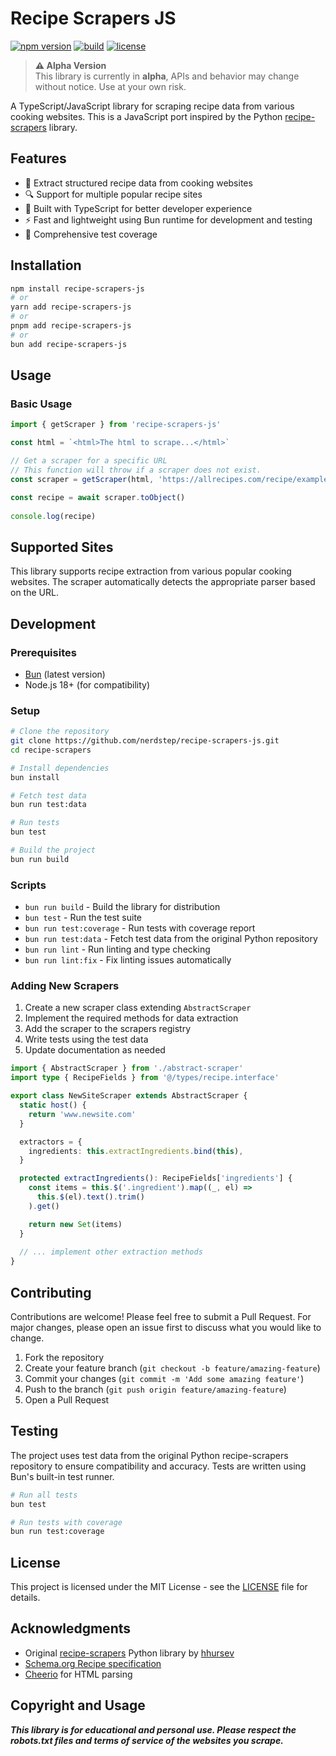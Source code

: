# Recipe Scrapers JS

[![npm version](https://img.shields.io/npm/v/recipe-scrapers-js.svg?style=flat-square)](https://www.npmjs.com/package/recipe-scrapers-js)
[![build](https://img.shields.io/github/actions/workflow/status/nerdstep/recipe-scrapers-js/ci.yml?branch=main&style=flat-square)](https://github.com/nerdstep/recipe-scrapers-js/actions)
[![license](https://img.shields.io/npm/l/recipe-scrapers-js.svg?style=flat-square)](LICENSE)

> **⚠️ Alpha Version**  
> This library is currently in **alpha**, APIs and behavior may change without notice. Use at your own risk.

A TypeScript/JavaScript library for scraping recipe data from various cooking websites. This is a JavaScript port inspired by the Python [recipe-scrapers](https://github.com/hhursev/recipe-scrapers) library.

## Features

- 🍳 Extract structured recipe data from cooking websites
- 🔍 Support for multiple popular recipe sites
- 🚀 Built with TypeScript for better developer experience
- ⚡ Fast and lightweight using Bun runtime for development and testing
- 🧪 Comprehensive test coverage

## Installation

```bash
npm install recipe-scrapers-js
# or
yarn add recipe-scrapers-js
# or
pnpm add recipe-scrapers-js
# or
bun add recipe-scrapers-js
```

## Usage

### Basic Usage

```typescript
import { getScraper } from 'recipe-scrapers-js'

const html = `<html>The html to scrape...</html>`

// Get a scraper for a specific URL
// This function will throw if a scraper does not exist.
const scraper = getScraper(html, 'https://allrecipes.com/recipe/example')

const recipe = await scraper.toObject()
  
console.log(recipe)
```

## Supported Sites

This library supports recipe extraction from various popular cooking websites. The scraper automatically detects the appropriate parser based on the URL.

## Development

### Prerequisites

- [Bun](https://bun.sh/) (latest version)
- Node.js 18+ (for compatibility)

### Setup

```bash
# Clone the repository
git clone https://github.com/nerdstep/recipe-scrapers-js.git
cd recipe-scrapers

# Install dependencies
bun install

# Fetch test data
bun run test:data

# Run tests
bun test

# Build the project
bun run build
```

### Scripts

- `bun run build` - Build the library for distribution
- `bun test` - Run the test suite
- `bun run test:coverage` - Run tests with coverage report
- `bun run test:data` - Fetch test data from the original Python repository
- `bun run lint` - Run linting and type checking
- `bun run lint:fix` - Fix linting issues automatically

### Adding New Scrapers

1. Create a new scraper class extending `AbstractScraper`
2. Implement the required methods for data extraction
3. Add the scraper to the scrapers registry
4. Write tests using the test data
5. Update documentation as needed

```typescript
import { AbstractScraper } from './abstract-scraper'
import type { RecipeFields } from '@/types/recipe.interface'

export class NewSiteScraper extends AbstractScraper {
  static host() {
    return 'www.newsite.com'
  }

  extractors = {
    ingredients: this.extractIngredients.bind(this),
  }

  protected extractIngredients(): RecipeFields['ingredients'] {
    const items = this.$('.ingredient').map((_, el) =>
      this.$(el).text().trim()
    ).get()

    return new Set(items)
  }
  
  // ... implement other extraction methods
}
```

## Contributing

Contributions are welcome! Please feel free to submit a Pull Request. For major changes, please open an issue first to discuss what you would like to change.

1. Fork the repository
2. Create your feature branch (`git checkout -b feature/amazing-feature`)
3. Commit your changes (`git commit -m 'Add some amazing feature'`)
4. Push to the branch (`git push origin feature/amazing-feature`)
5. Open a Pull Request

## Testing

The project uses test data from the original Python recipe-scrapers repository to ensure compatibility and accuracy. Tests are written using Bun's built-in test runner.

```bash
# Run all tests
bun test

# Run tests with coverage
bun run test:coverage
```

## License

This project is licensed under the MIT License - see the [LICENSE](LICENSE) file for details.

## Acknowledgments

- Original [recipe-scrapers](https://github.com/hhursev/recipe-scrapers) Python library by [hhursev](https://github.com/hhursev)
- [Schema.org Recipe specification](https://schema.org/Recipe)
- [Cheerio](https://cheerio.js.org/) for HTML parsing

## Copyright and Usage

_**This library is for educational and personal use. Please respect the robots.txt files and terms of service of the websites you scrape.**_
